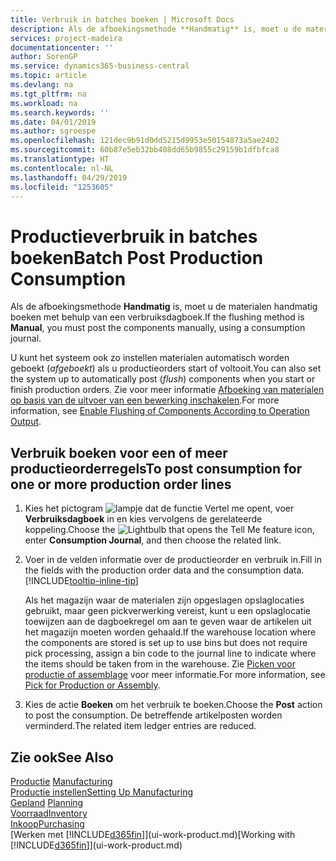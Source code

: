 ```yaml
---
title: Verbruik in batches boeken | Microsoft Docs
description: Als de afboekingsmethode **Handmatig** is, moet u de materialen handmatig boeken met behulp van een verbruiksdagboek.
services: project-madeira
documentationcenter: ''
author: SorenGP
ms.service: dynamics365-business-central
ms.topic: article
ms.devlang: na
ms.tgt_pltfrm: na
ms.workload: na
ms.search.keywords: ''
ms.date: 04/01/2019
ms.author: sgroespe
ms.openlocfilehash: 121dec9b91d0dd5215d9953e50154873a5ae2402
ms.sourcegitcommit: 60b87e5eb32bb408dd65b9855c29159b1dfbfca8
ms.translationtype: HT
ms.contentlocale: nl-NL
ms.lasthandoff: 04/29/2019
ms.locfileid: "1253605"
---
```

# <a name="batch-post-production-consumption"></a><span data-ttu-id="564b6-103">Productieverbruik in batches boeken</span><span class="sxs-lookup"><span data-stu-id="564b6-103">Batch Post Production Consumption</span></span>
<span data-ttu-id="564b6-104">Als de afboekingsmethode **Handmatig** is, moet u de materialen handmatig boeken met behulp van een verbruiksdagboek.</span><span class="sxs-lookup"><span data-stu-id="564b6-104">If the flushing method is **Manual**, you must post the components manually, using a consumption journal.</span></span>

<span data-ttu-id="564b6-105">U kunt het systeem ook zo instellen materialen automatisch worden geboekt (*afgeboekt*) als u productieorders start of voltooit.</span><span class="sxs-lookup"><span data-stu-id="564b6-105">You can also set the system up to automatically post (*flush*) components when you start or finish production orders.</span></span> <span data-ttu-id="564b6-106">Zie voor meer informatie [Afboeking van materialen op basis van de uitvoer van een bewerking inschakelen](production-how-to-flush-components-according-to-operation-output.md).</span><span class="sxs-lookup"><span data-stu-id="564b6-106">For more information, see [Enable Flushing of Components According to Operation Output](production-how-to-flush-components-according-to-operation-output.md).</span></span>

## <a name="to-post-consumption-for-one-or-more-production-order-lines"></a><span data-ttu-id="564b6-107">Verbruik boeken voor een of meer productieorderregels</span><span class="sxs-lookup"><span data-stu-id="564b6-107">To post consumption for one or more production order lines</span></span>  
1.  <span data-ttu-id="564b6-108">Kies het pictogram ![lampje dat de functie Vertel me opent](media/ui-search/search_small.png "Vertel me wat u wilt doen"), voer **Verbruiksdagboek** in en kies vervolgens de gerelateerde koppeling.</span><span class="sxs-lookup"><span data-stu-id="564b6-108">Choose the ![Lightbulb that opens the Tell Me feature](media/ui-search/search_small.png "Tell me what you want to do") icon, enter **Consumption Journal**, and then choose the related link.</span></span>  
2.  <span data-ttu-id="564b6-109">Voer in de velden informatie over de productieorder en verbruik in.</span><span class="sxs-lookup"><span data-stu-id="564b6-109">Fill in the fields with the production order data and the consumption data.</span></span> [!INCLUDE[tooltip-inline-tip](includes/tooltip-inline-tip_md.md)]  

    <span data-ttu-id="564b6-110">Als het magazijn waar de materialen zijn opgeslagen opslaglocaties gebruikt, maar geen pickverwerking vereist, kunt u een opslaglocatie toewijzen aan de dagboekregel om aan te geven waar de artikelen uit het magazijn moeten worden gehaald.</span><span class="sxs-lookup"><span data-stu-id="564b6-110">If the warehouse location where the components are stored is set up to use bins but does not require pick processing, assign a bin code to the journal line to indicate where the items should be taken from in the warehouse.</span></span> <span data-ttu-id="564b6-111">Zie [Picken voor productie of assemblage](warehouse-how-to-pick-for-production.md) voor meer informatie.</span><span class="sxs-lookup"><span data-stu-id="564b6-111">For more information, see [Pick for Production or Assembly](warehouse-how-to-pick-for-production.md).</span></span>  
3.  <span data-ttu-id="564b6-112">Kies de actie **Boeken** om het verbruik te boeken.</span><span class="sxs-lookup"><span data-stu-id="564b6-112">Choose the **Post** action to post the consumption.</span></span> <span data-ttu-id="564b6-113">De betreffende artikelposten worden verminderd.</span><span class="sxs-lookup"><span data-stu-id="564b6-113">The related item ledger entries are reduced.</span></span>

## <a name="see-also"></a><span data-ttu-id="564b6-114">Zie ook</span><span class="sxs-lookup"><span data-stu-id="564b6-114">See Also</span></span>  
<span data-ttu-id="564b6-115">[Productie](production-manage-manufacturing.md)  </span><span class="sxs-lookup"><span data-stu-id="564b6-115">[Manufacturing](production-manage-manufacturing.md)  </span></span>  
[<span data-ttu-id="564b6-116">Productie instellen</span><span class="sxs-lookup"><span data-stu-id="564b6-116">Setting Up Manufacturing</span></span>](production-configure-production-processes.md)  
<span data-ttu-id="564b6-117">[Gepland](production-planning.md)    </span><span class="sxs-lookup"><span data-stu-id="564b6-117">[Planning](production-planning.md)    </span></span>  
[<span data-ttu-id="564b6-118">Voorraad</span><span class="sxs-lookup"><span data-stu-id="564b6-118">Inventory</span></span>](inventory-manage-inventory.md)  
[<span data-ttu-id="564b6-119">Inkoop</span><span class="sxs-lookup"><span data-stu-id="564b6-119">Purchasing</span></span>](purchasing-manage-purchasing.md)  
<span data-ttu-id="564b6-120">[Werken met [!INCLUDE[d365fin](includes/d365fin_md.md)]](ui-work-product.md)</span><span class="sxs-lookup"><span data-stu-id="564b6-120">[Working with [!INCLUDE[d365fin](includes/d365fin_md.md)]](ui-work-product.md)</span></span>
